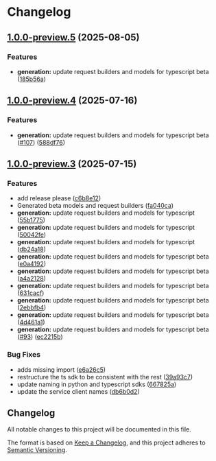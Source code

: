 # Changelog

## [1.0.0-preview.5](https://github.com/microsoft/Agents-M365Copilot/compare/@microsoft/agents-m365copilot-beta-v1.0.0-preview.4...@microsoft/agents-m365copilot-beta-v1.0.0-preview.5) (2025-08-05)


### Features

* **generation:** update request builders and models for typescript beta ([185b56a](https://github.com/microsoft/Agents-M365Copilot/commit/185b56a279788338d03f539dac16eeb78a1e07ba))

## [1.0.0-preview.4](https://github.com/microsoft/Agents-M365Copilot/compare/@microsoft/agents-m365copilot-beta-v1.0.0-preview.3...@microsoft/agents-m365copilot-beta-v1.0.0-preview.4) (2025-07-16)


### Features

* **generation:** update request builders and models for typescript beta ([#107](https://github.com/microsoft/Agents-M365Copilot/issues/107)) ([588df76](https://github.com/microsoft/Agents-M365Copilot/commit/588df76d66d141356018d815380d2816c2c47bf3))

## [1.0.0-preview.3](https://github.com/microsoft/Agents-M365Copilot/compare/@microsoft/agents-m365copilot-beta-v1.0.0-preview.2...@microsoft/agents-m365copilot-beta-v1.0.0-preview.3) (2025-07-15)


### Features

* add release please ([c6b8e12](https://github.com/microsoft/Agents-M365Copilot/commit/c6b8e123f140cbe233f9e0ec898ec7da2d2d8cd0))
* Generated beta models and request builders ([fa040ca](https://github.com/microsoft/Agents-M365Copilot/commit/fa040ca43b61ed3ed1d067e8e1b6385e80127e11))
* **generation:** update request builders and models for typescript ([55b1775](https://github.com/microsoft/Agents-M365Copilot/commit/55b1775771729324009152c545ce62e234f8bcdd))
* **generation:** update request builders and models for typescript ([50042fe](https://github.com/microsoft/Agents-M365Copilot/commit/50042fedbf40ea48510b550bc31aead1540320dc))
* **generation:** update request builders and models for typescript ([db24a18](https://github.com/microsoft/Agents-M365Copilot/commit/db24a18edbfcfae5c1a3ad32b42f26a86c6e3115))
* **generation:** update request builders and models for typescript beta ([e0a4192](https://github.com/microsoft/Agents-M365Copilot/commit/e0a4192e8054d5a9e260ee1d1508a5d8932b392e))
* **generation:** update request builders and models for typescript beta ([a4a2128](https://github.com/microsoft/Agents-M365Copilot/commit/a4a2128f5e9dc1d660059be6470331f2fbd9afcd))
* **generation:** update request builders and models for typescript beta ([631cacf](https://github.com/microsoft/Agents-M365Copilot/commit/631cacf35e65de58b1a92eec7eb747e57dbf5927))
* **generation:** update request builders and models for typescript beta ([2ebbfb4](https://github.com/microsoft/Agents-M365Copilot/commit/2ebbfb48cb35d812361b10335920e3ec0b39e992))
* **generation:** update request builders and models for typescript beta ([4d461a1](https://github.com/microsoft/Agents-M365Copilot/commit/4d461a185065b5af4906bf0e23de68981039cb39))
* **generation:** update request builders and models for typescript beta ([#93](https://github.com/microsoft/Agents-M365Copilot/issues/93)) ([ec2215b](https://github.com/microsoft/Agents-M365Copilot/commit/ec2215bc6bd1fccc87b3e541551da2a5d2716cc9))


### Bug Fixes

* adds missing import ([e6a26c5](https://github.com/microsoft/Agents-M365Copilot/commit/e6a26c52091b858bda3a97750f97da84fd8d8a99))
* restructure the ts sdk to be consistent with the rest ([39a93c7](https://github.com/microsoft/Agents-M365Copilot/commit/39a93c769f52bef156097b39c7f1dbfc71050baa))
* update naming in python and typescript sdks ([667825a](https://github.com/microsoft/Agents-M365Copilot/commit/667825aafb8cff9eba958e144f600f81f0cefbd9))
* update the service client names ([db6b0d2](https://github.com/microsoft/Agents-M365Copilot/commit/db6b0d29229097125f12ed4804696afd2bc95c89))

## Changelog

All notable changes to this project will be documented in this file.

The format is based on [Keep a Changelog](https://keepachangelog.com/en/1.0.0/), and this project adheres to [Semantic Versioning](https://semver.org/spec/v2.0.0.html).
